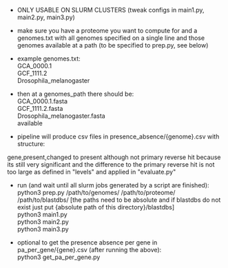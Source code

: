 - ONLY USABLE ON SLURM CLUSTERS (tweak configs in main1.py, main2.py, main3.py)

- make sure you have a proteome you want to compute for and a genomes.txt with all genomes specified on a single line and those genomes available at a path (to be specified to prep.py, see below) <br>
- example genomes.txt: <br>
GCA_0000.1<br>
GCF_1111.2<br>
Drosophila_melanogaster<br>
- then at a genomes_path there should be: <br>
GCA_0000.1.fasta<br>
GCF_1111.2.fasta<br>
Drosophila_melanogaster.fasta<br>
available<br>

- pipeline will produce csv files in presence_absence/{genome}.csv with structure: <br>

gene,present,changed to present although not primary reverse hit because its still very significant and the difference to the primary reverse hit is not too large as defined in "levels" and applied in "evaluate.py"

- run (and wait until all slurm jobs generated by a script are finished): <br>
	python3 prep.py /path/to/genomes/ /path/to/proteome/ /path/to/blastdbs/ [the paths need to be absolute and if blastdbs do not exist just put {absolute path of this directory}/blastdbs] <br>
	python3 main1.py <br>
	python3 main2.py <br>
	python3 main3.py <br>

- optional to get the presence absence per gene in pa_per_gene/{gene}.csv (after running the above): <br>
python3 get_pa_per_gene.py

